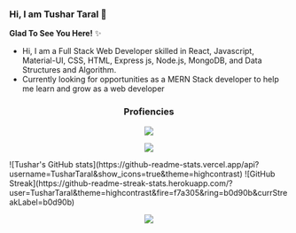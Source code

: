 ### Hi, I am Tushar Taral 👋 
**Glad To See You Here!** ✨
- Hi, I am a Full Stack Web Developer skilled in React, Javascript, Material-UI, CSS, HTML, Express js, Node.js, MongoDB, and Data Structures and Algorithm.
- Currently looking for opportunities as a MERN Stack developer to help me learn and grow as a web developer
<h3 align="center">
Profiencies
  </h3>
  <p align="center">
  <img  src="https://user-images.githubusercontent.com/59872807/89734383-7827e580-da79-11ea-9840-299bc8b32335.jpg">
  </p>
<p align="center">
  <img  src="https://user-images.githubusercontent.com/59872807/89734655-0bade600-da7b-11ea-91e3-a38a9d86eb25.jpg">
  </p>
![Tushar's GitHub stats](https://github-readme-stats.vercel.app/api?username=TusharTaral&show_icons=true&theme=highcontrast)
![GitHub Streak](https://github-readme-streak-stats.herokuapp.com/?user=TusharTaral&theme=highcontrast&fire=f7a305&ring=b0d90b&currStreakLabel=b0d90b)
<!-- [![Top Langs](https://github-readme-stats.vercel.app/api/top-langs/?username=TusharTaral&show_icons=true&theme=buefy&card_height=20)](https://github.com/TusharTaral/github-readme-stats) -->
<!-- theme buefy   (https://git.io/streak-stats) --!>
 <p align="center">
  <img  src="https://raw.githubusercontent.com/Trilokia/Trilokia/379277808c61ef204768a61bbc5d25bc7798ccf1/bottom_header.svg">
  </p>
